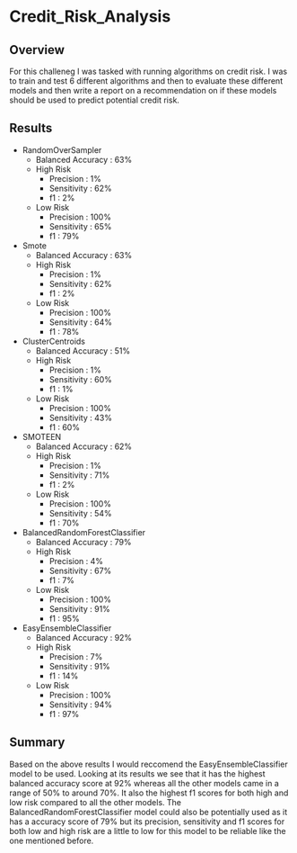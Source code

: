 # Credit_Risk_Analysis
## Overview
For this challeneg I was tasked with running algorithms on credit risk. I was to train and test 6 different algorithms and then to evaluate  these different models and then write a report on a recommendation on if these models should be used to predict potential credit risk.
## Results
* RandomOverSampler
   * Balanced Accuracy : 63%
   * High Risk
      * Precision : 1%
      * Sensitivity : 62%
      * f1 : 2%
   * Low Risk
      * Precision : 100%
      * Sensitivity : 65%
      * f1 : 79%
* Smote
   * Balanced Accuracy : 63%
   * High Risk
      * Precision : 1%
      * Sensitivity : 62%
      * f1 : 2%
   * Low Risk
      * Precision : 100%
      * Sensitivity : 64%
      * f1 : 78%
* ClusterCentroids
   * Balanced Accuracy : 51%
   * High Risk
      * Precision : 1%
      * Sensitivity : 60%
      * f1 : 1%
   * Low Risk
      * Precision : 100%
      * Sensitivity : 43%
      * f1 : 60%
* SMOTEEN
   * Balanced Accuracy : 62%
   * High Risk
      * Precision : 1%
      * Sensitivity : 71%
      * f1 : 2%
   * Low Risk
      * Precision : 100%
      * Sensitivity : 54%
      * f1 : 70%
* BalancedRandomForestClassifier
   * Balanced Accuracy : 79%
   * High Risk
      * Precision : 4%
      * Sensitivity : 67%
      * f1 : 7%
   * Low Risk
      * Precision : 100%
      * Sensitivity : 91%
      * f1 : 95%
* EasyEnsembleClassifier
   * Balanced Accuracy : 92%
   * High Risk
      * Precision : 7%
      * Sensitivity : 91%
      * f1 : 14%
   * Low Risk
      * Precision : 100%
      * Sensitivity : 94%
      * f1 : 97%

## Summary
Based on the above results I would reccomend the EasyEnsembleClassifier model to be used. Looking at its results we see that it has the highest balanced accuracy score at 92% whereas all the other models came in a range of 50% to around 70%. It also the highest f1 scores for both high and low risk compared to all the other models. The BalancedRandomForestClassifier model could also be potentially used as it has a accuracy score of 79%  but its precision, sensitivity and f1 scores for both low and high risk are a little to low for this model to be reliable like the one mentioned before.
